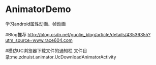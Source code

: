 # AnimatorDemo
学习android属性动画、帧动画

#Blog推荐
http://blog.csdn.net/guolin_blog/article/details/43536355?utm_source=www.race604.com

#模仿UC浏览器下载文件的通知栏
文件目录:me.zdnuist.animator.UcDownloadAnimatorActivity